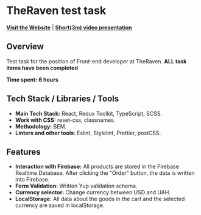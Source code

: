 # TheRaven test task

[**Visit the Website**](https://h-amster.github.io/theraventesttask/) | [**Short(3m) video presentation**](https://www.loom.com/share/1c9c1c386d884bdb81a5170d597f04b9?sid=220e0cad-92f0-4e55-84b8-ad6cbd469fc8)

## Overview

Test task for the position of Front-end developer at TheRaven. **ALL task items have been completed**

**Time spent: 6 hours**

## Tech Stack / Libraries / Tools

- **Main Tech Stack:** React, Redux Toolkit, TypeScript, SCSS.
- **Work with CSS:** reset-css, classnames.
- **Methodology:** BEM.
- **Linters and other tools**: Eslint, Stylelint, Prettier, postCSS.

## Features
- **Interaction with Firebase:** All products are stored in the Firebase Realtime Database. After clicking the "Order" button, the data is written into Firebase.
- **Form Validation:** Written Yup validation schema.
- **Currency selector:** Change currency between USD and UAH.
- **LocalStorage:** All data about the goods in the cart and the selected currency are saved in localStorage.
